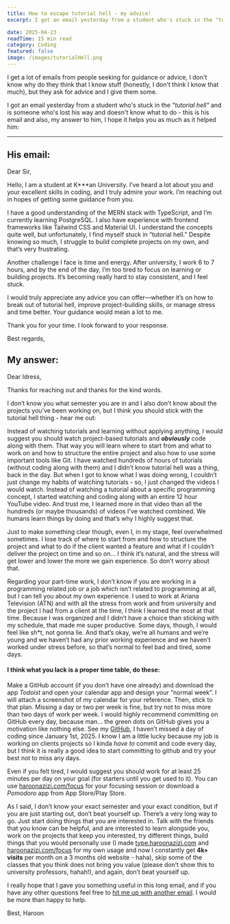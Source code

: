 ```yaml
---
title: How to escape tutorial hell - my advice!
excerpt: I got an email yesterday from a student who's stuck in the "tutorial hell" and is someone who's lost his way and doesn't know what to do - this is his email and also, my answer to him, I hope it helps you as much as it helped him.

date: 2025-04-23
readTime: 15 min read
category: Coding
featured: false
image: /images/tutorialHell.png
---
```


I get a lot of emails from people seeking for guidance or advice, I don't know why do they think that I know stuff (honestly, I don't think I know that much), but they ask for advice and I give them some.

I got an email yesterday from a student who's stuck in the _"tutorial hell"_ and is someone who's lost his way and doesn't know what to do - this is his email and also, my answer to him, I hope it helps you as much as it helped him:

---

## His email:

Dear Sir,

Hello, I am a student at K\*\*\*an University. I’ve heard a lot about you and your excellent skills in coding, and I truly admire your work. I’m reaching out in hopes of getting some guidance from you.

I have a good understanding of the MERN stack with TypeScript, and I’m currently learning PostgreSQL. I also have experience with frontend frameworks like Tailwind CSS and Material UI. I understand the concepts quite well, but unfortunately, I find myself stuck in “tutorial hell.” Despite knowing so much, I struggle to build complete projects on my own, and that’s very frustrating.

Another challenge I face is time and energy. After university, I work 6 to 7 hours, and by the end of the day, I’m too tired to focus on learning or building projects. It’s becoming really hard to stay consistent, and I feel stuck.

I would truly appreciate any advice you can offer—whether it’s on how to break out of tutorial hell, improve project-building skills, or manage stress and time better. Your guidance would mean a lot to me.

Thank you for your time. I look forward to your response.

Best regards,

## My answer:

Dear Idress,

Thanks for reaching out and thanks for the kind words.

I don’t know you what semester you are in and I also don’t know about the projects you’ve been working on, but I think you should stick with the tutorial hell thing - hear me out:

Instead of watching tutorials and learning without applying anything, I would suggest you should watch project-based tutorials and **_obviously_** code along with them. That way you will learn where to start from and what to work on and how to structure the entire project and also how to use some important tools like Git.
I have watched hundreds of hours of tutorials (without coding along with them) and I didn’t know tutorial hell was a thing, back in the day. But when I got to know what I was doing wrong, I couldn’t just change my habits of watching tutorials - so, I just changed the videos I would watch. Instead of watching a tutorial about a specific programming concept, I started watching and coding along with an entire 12 hour YouTube video. And trust me, I learned more in that video than all the hundreds (or maybe thousands) of videos I've watched combined. We humans learn things by doing and that’s why I highly suggest that.

Just to make something clear though, even I, in my stage, feel overwhelmed sometimes. I lose track of where to start from and how to structure the project and what to do if the client wanted a feature and what if I couldn’t deliver the project on time and so on… I think it’s natural, and the stress will get lower and lower the more we gain experience. So don’t worry about that.

Regarding your part-time work, I don’t know if you are working in a programming related job or a job which isn’t related to programming at all, but I can tell you about my own experience. I used to work at Ariana Television (ATN) and with all the stress from work and from university and the project I had from a client at the time, I think I learned the most at that time. Because I was organized and I didn’t have a choice than sticking with my schedule, that made me super productive. Some days, though, I would feel like sh\*t, not gonna lie. And that’s okay, we’re all humans and we’re young and we haven’t had any prior working experience and we haven’t worked under stress before, so that’s normal to feel bad and tired, some days.

#### I think what you lack is a proper time table, do these:

Make a GitHub account (if you don’t have one already) and download the app _Todoist_ and open your calendar app and design your “normal week”. I will attach a screenshot of my calendar for your reference.
Then, stick to that plan. Missing a day or two per week is fine, but try not to miss more than two days of work per week. I would highly recommend committing on GitHub every day, because man… the green dots on GitHub gives you a motivation like nothing else. See my [GitHub](https:github.com/haroonAzizi), I haven’t missed a day of coding since January 1st, 2025. I know I am a little lucky because my job is working on clients projects so I kinda _have to_ commit and code every day, but I think it is really a good idea to start committing to github and try your best not to miss any days.

Even if you felt tired, I would suggest you should work for at least 25 minutes per day on your goal (for starters until you get used to it). You can use [haroonazizi.com/focus](https:haroonazizi.com/focus) for your focusing session or download a _Pomodoro_ app from App Store/Play Store.

As I said, I don’t know your exact semester and your exact condition, but if you are just starting out, don’t beat yourself up. There’s a very long way to go. Just start doing things that you are interested in. Talk with the friends that you know can be helpful, and are interested to learn alongside you, work on the projects that keep you interested, try different things, build things that you would personally use (I made [type.haroonazizi.com](https://type.haroonazizi.com) and [haroonazizi.com/focus](https:haroonazizi.com/focus) for my own usage and now I constantly get **4k+ visits** per month on a 3 months old website - haha), skip some of the classes that you think does not bring you value (please don’t show this to university professors, hahah!), and again, don’t beat yourself up.

I really hope that I gave you something useful in this long email, and if you have any other questions feel free to [hit me up with another email](mailto:hi@haroonazizi.com). I would be more than happy to help.

Best,
Haroon
